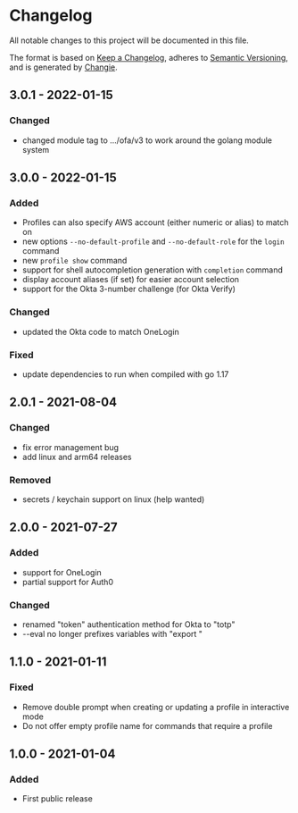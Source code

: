 # Changelog
All notable changes to this project will be documented in this file.

The format is based on [Keep a Changelog](https://keepachangelog.com/en/1.0.0/),
adheres to [Semantic Versioning](https://semver.org/spec/v2.0.0.html),
and is generated by [Changie](https://github.com/miniscruff/changie).

## 3.0.1 - 2022-01-15
### Changed
* changed module tag to .../ofa/v3 to work around the golang module system

## 3.0.0 - 2022-01-15
### Added
* Profiles can also specify AWS account (either numeric or alias) to match on
* new options `--no-default-profile` and `--no-default-role` for the `login` command
* new `profile show` command
* support for shell autocompletion generation with `completion` command
* display account aliases (if set) for easier account selection
* support for the Okta 3-number challenge (for Okta Verify)
### Changed
* updated the Okta code to match OneLogin
### Fixed
* update dependencies to run when compiled with go 1.17

## 2.0.1 - 2021-08-04

### Changed

- fix error management bug
- add linux and arm64 releases

### Removed

- secrets / keychain support on linux (help wanted)


## 2.0.0 - 2021-07-27

### Added
- support for OneLogin
- partial support for Auth0

### Changed
- renamed "token" authentication method for Okta to "totp"
- --eval no longer prefixes variables with "export "


## 1.1.0 - 2021-01-11

### Fixed
* Remove double prompt when creating or updating a profile in interactive mode
* Do not offer empty profile name for commands that require a profile

## 1.0.0 - 2021-01-04

### Added
* First public release
